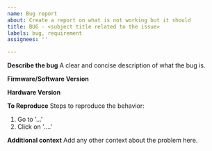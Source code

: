 ```yaml
---
name: Bug report
about: Create a report on what is not working but it should
title: BUG - <subject title related to the issue>
labels: bug, requirement
assignees: ''

---
```


**Describe the bug**
A clear and concise description of what the bug is.

**Firmware/Software Version**

**Hardware Version**

**To Reproduce**
Steps to reproduce the behavior:
1. Go to '...'
2. Click on '....'

**Additional context**
Add any other context about the problem here.
